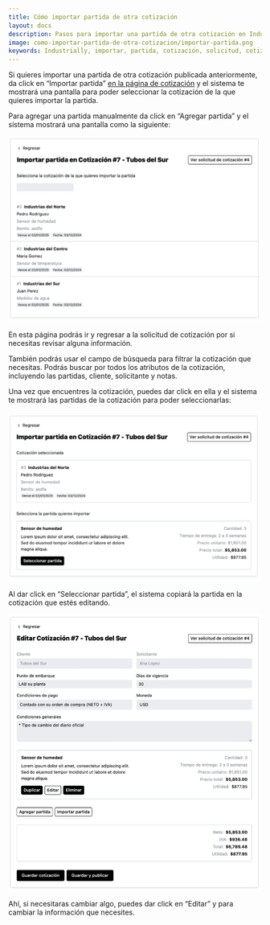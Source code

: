 ```yaml
---
title: Cómo importar partida de otra cotización
layout: docs
description: Pasos para importar una partida de otra cotización en Industrially.
image: como-importar-partida-de-otra-cotizacion/importar-partida.png
keywords: Industrially, importar, partida, cotización, solicitud, cotización, equipo industrial, software para proveedores industriales, gestión de solicitudes, flujo de cotización, equipo industrial, portal de clientes, seguimiento de cotizaciones
---
```


Si quieres importar una partida de otra cotización publicada anteriormente, da click en “Importar partida” [en la página de cotización](como-crear-una-cotizacion) y el sistema te mostrará una pantalla para poder seleccionar la cotización de la que quieres importar la partida.

Para agregar una partida manualmente da click en “Agregar partida” y el sistema mostrará una pantalla como la siguiente:

![Importar partida](como-importar-partida-de-otra-cotizacion/importar-partida.png)

En esta página podrás ir y regresar a la solicitud de cotización por si necesitas revisar alguna información.

También podrás usar el campo de búsqueda para filtrar la cotización que necesitas. Podrás buscar por todos los atributos de la cotización, incluyendo las partidas, cliente, solicitante y notas.

Una vez que encuentres la cotización, puedes dar click en ella y el sistema te mostrará las partidas de la cotización para poder seleccionarlas:

![Seleccionar partida](como-importar-partida-de-otra-cotizacion/seleccionar-partida.png)

Al dar click en “Seleccionar partida”, el sistema copiará la partida en la cotización que estés editando.

![Partida importada](como-importar-partida-de-otra-cotizacion/partida-importada.png)

Ahí, si necesitaras cambiar algo, puedes dar click en “Editar” y para cambiar la información que necesites.